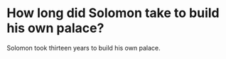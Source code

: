 # How long did Solomon take to build his own palace?

Solomon took thirteen years to build his own palace.
